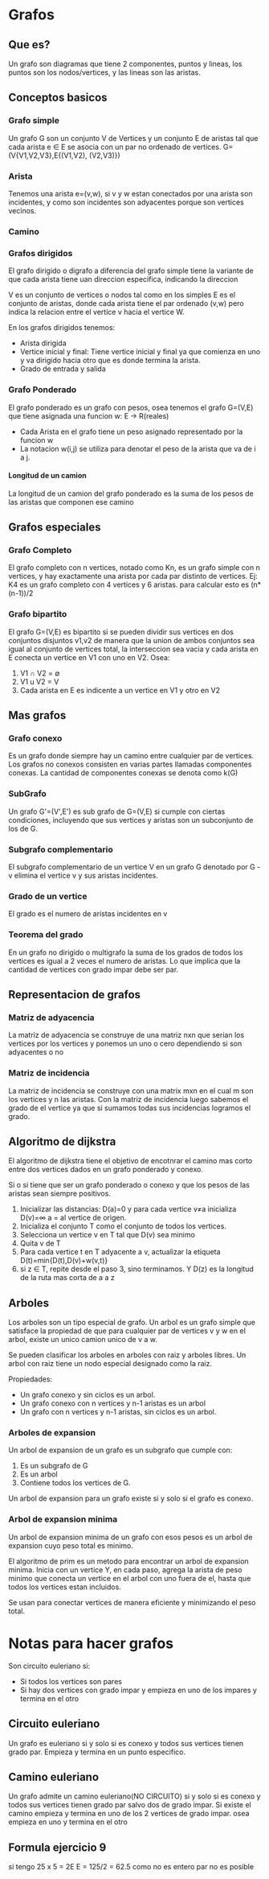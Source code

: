 # Grafos
## Que es?
Un grafo son diagramas que tiene 2 componentes, puntos y lineas, los puntos son los nodos/vertices, y las lineas son las
aristas.

## Conceptos basicos

### Grafo simple
Un grafo G son un conjunto V de Vertices y un conjunto E de aristas tal que cada arista e ∈ E se asocia con un par no
ordenado de vertices. G=(V{V1,V2,V3},E{(V1,V2), (V2,V3)})

### Arista
Tenemos una arista e=(v,w), si v y w estan conectados por una arista son incidentes, y como son incidentes son
adyacentes porque son vertices vecinos.

### Camino

### Grafos dirigidos
El grafo dirigido o digrafo a diferencia del grafo simple tiene la variante de que cada arista tiene uan direccion
especifica, indicando la direccion

V es un conjunto de vertices o nodos tal como en los simples E es el conjunto de aristas, donde cada arista tiene el par
ordenado (v,w) pero indica la relacion entre el vertice v hacia el vertice W.

En los grafos dirigidos tenemos:
- Arista dirigida
- Vertice inicial y final: Tiene vertice inicial y final ya que comienza en uno y va dirigido hacia otro que es donde
  termina la arista.
- Grado de entrada y salida

### Grafo Ponderado
El grafo ponderado es un grafo con pesos, osea tenemos el grafo G=(V,E) que tiene asignada una funcion w: E -> R(reales)

- Cada Arista en el grafo tiene un peso asignado representado por la funcion w
- La notacion w(i,j) se utiliza para denotar el peso de la arista que va de i a j.

#### Longitud de un camion
La longitud de un camion del grafo ponderado es la suma de los pesos de las aristas que componen ese camino

## Grafos especiales

### Grafo Completo
El grafo completo con n vertices, notado como Kn, es un grafo simple con n vertices, y hay exactamente una arista por cada par distinto de vertices.
Ej: K4 es un grafo completo con 4 vertices y 6 aristas.
para calcular esto es (n*(n-1))/2

### Grafo bipartito
El grafo G=(V,E) es bipartito si se pueden dividir sus vertices en dos conjuntos disjuntos v1,v2 de manera que la union
de ambos conjuntos sea igual al conjunto de vertices total, la interseccion sea vacia y cada arista en E conecta un
vertice en V1 con uno en V2. Osea:
1. V1 ∩ V2 = ∅
2. V1 u V2 = V
3. Cada arista en E es indicente a un vertice en V1 y otro en V2




## Mas grafos

### Grafo conexo
Es un grafo donde siempre hay un camino entre cualquier par de vertices. Los grafos no conexos consisten en varias
partes llamadas componentes conexas. La cantidad de componentes conexas se denota como k(G)

### SubGrafo
Un grafo G'=(V',E') es sub grafo de G=(V,E) si cumple con ciertas condiciones, incluyendo que sus vertices y aristas son
un subconjunto de los de G.

### Subgrafo complementario
El subgrafo complementario de un vertice V en un grafo G denotado por G - v elimina el vertice v y sus aristas
incidentes.

### Grado de un vertice
El grado es el numero de aristas incidentes en v

### Teorema del grado
En un grafo no dirigido o multigrafo la suma de los grados de todos los vertices es igual a 2 veces el numero de aristas. Lo que implica que la cantidad de vertices con grado impar debe ser par.


## Representacion de grafos
### Matriz de adyacencia
La matriz de adyacencia se construye de una matriz nxn que serian los vertices por los vertices y ponemos un uno o cero
dependiendo si son adyacentes o no

### Matriz de incidencia
La matriz de incidencia se construye con una matrix mxn en el cual m son los vertices y n las aristas. Con la matriz de
incidencia luego sabemos el grado de el vertice ya que si sumamos todas sus incidencias logramos el grado.


## Algoritmo de dijkstra
El algoritmo de dijkstra tiene el objetivo de encotnrar el camino mas corto entre dos vertices dados en un grafo
ponderado y conexo.

Si o si tiene que ser un grafo ponderado o conexo y que los pesos de las aristas sean siempre positivos.

1. Inicializar las distancias: D(a)=0 y para cada vertice v≠a inicializa D(v)=∞ a = al vertice de origen.
2. Inicializa el conjunto T como el conjunto de todos los vertices.
3. Selecciona un vertice v en T tal que D(v) sea minimo
4. Quita v de T
5. Para cada vertice t en T adyacente a v, actualizar la etiqueta D(t)=min{D(t),D(v)+w(v,t)}
6. si z ∈ T, repite desde el paso 3, sino terminamos. Y D(z) es la longitud de la ruta mas corta de a a z

## Arboles

Los arboles son un tipo especial de grafo. Un arbol es un grafo simple que satisface la propiedad de que para cualquier
par de vertices v y w en el arbol, existe un unico camion unico de v a w.

Se pueden clasificar los arboles en arboles con raiz y arboles libres. Un arbol con raiz tiene un nodo especial
designado como la raiz.

Propiedades:
- Un grafo conexo y sin ciclos es un arbol.
- Un grafo conexo con n vertices y n-1 aristas es un arbol
- Un grafo con n vertices y n-1 aristas, sin ciclos es un arbol.

### Arboles de expansion
Un arbol de expansion de un grafo es un subgrafo que cumple con:
1. Es un subgrafo de G
2. Es un arbol
3. Contiene todos los vertices de G.

Un arbol de expansion para un grafo existe si y solo si el grafo es conexo.

### Arbol de expansion minima
Un arbol de expansion minima de un grafo con esos pesos es un arbol de expansion cuyo peso total es minimo.

El algoritmo de prim es un metodo para encontrar un arbol de expansion minima. Inicia con un vertice Y, en cada paso,
agrega la arista de peso minimo que conecta un vertice en el arbol con uno fuera de el, hasta que todos los vertices
estan incluidos.

Se usan para conectar vertices de manera eficiente y minimizando el peso total.

# Notas para hacer grafos
Son circuito euleriano si:
- Si todos los vertices son pares
- Si hay dos vertices con grado impar y empieza en uno de los impares y termina en el otro

## Circuito euleriano
Un grafo es euleriano si y solo si es conexo y todos sus vertices tienen grado par.
Empieza y termina en un punto especifico.

## Camino euleriano
Un grafo admite un camino euleriano(NO CIRCUITO) si y solo si es conexo y todos sus vertices tienen grado par salvo dos de grado impar.
Si existe el camino empieza y termina en uno de los 2 vertices de grado impar.
osea empieza en uno y termina en el otro

## Formula ejercicio 9
si tengo
25 x 5 = 2E
E = 125/2 = 62.5
como no es entero par no es posible
